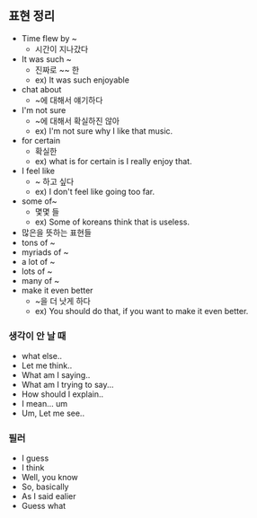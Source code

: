 <h2 id="표현-정리">표현 정리</h2>
<ul>
<li>Time flew by ~<ul>
<li>시간이 지나갔다</li>
</ul>
</li>
<li>It was such ~<ul>
<li>진짜로 ~~ 한</li>
<li>ex) It was such enjoyable</li>
</ul>
</li>
<li>chat about<ul>
<li>~에 대해서 얘기하다</li>
</ul>
</li>
<li>I'm not sure<ul>
<li>~에 대해서 확실하진 않아</li>
<li>ex) I'm not sure why I like that music.</li>
</ul>
</li>
<li>for certain<ul>
<li>확실한</li>
<li>ex) what is for certain is I really enjoy that.</li>
</ul>
</li>
<li>I feel like<ul>
<li>~ 하고 싶다</li>
<li>ex) I don't feel like going too far.</li>
</ul>
</li>
<li>some of~<ul>
<li>몇몇 들</li>
<li>ex) Some of koreans think that is useless.</li>
</ul>
</li>
<li>많은을 뜻하는 표현들</li>
<li>tons of ~</li>
<li>myriads of ~</li>
<li>a lot of ~</li>
<li>lots of ~</li>
<li>many of ~</li>
<li>make it even better<ul>
<li>~을 더 낫게 하다</li>
<li>ex) You should do that, if you want to make it even better.</li>
</ul>
</li>
</ul>
<h3 id="생각이-안-날-때">생각이 안 날 때</h3>
<ul>
<li>what else..</li>
<li>Let me think..</li>
<li>What am I saying..</li>
<li>What am I trying to say...</li>
<li>How should I explain..</li>
<li>I mean... um</li>
<li>Um, Let me see..</li>
</ul>
<h3 id="필러">필러</h3>
<ul>
<li>I guess</li>
<li>I think</li>
<li>Well, you know</li>
<li>So, basically</li>
<li>As I said ealier</li>
<li>Guess what</li>
</ul>